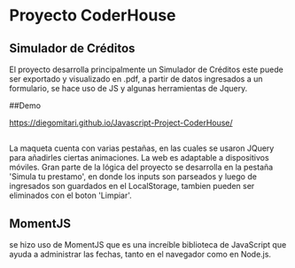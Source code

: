 # Proyecto CoderHouse
## Simulador de Créditos

El proyecto desarrolla principalmente un Simulador de Créditos este puede ser exportado y visualizado en .pdf, a partir de datos ingresados a un formulario, se hace uso de JS y algunas herramientas de Jquery.

##Demo

https://diegomitari.github.io/Javascript-Project-CoderHouse/

##
La maqueta cuenta con varias pestañas, en las cuales se usaron JQuery para añadirles ciertas animaciones.
La web es adaptable a dispositivos móviles.
Gran parte de la lógica del proyecto se desarrolla en la pestaña 'Simula tu prestamo', en donde los inputs son parseados y luego de ingresados son guardados en el LocalStorage, tambien pueden ser eliminados con el boton 'Limpiar'.


## MomentJS
se hizo uso de MomentJS que es una increíble biblioteca de JavaScript que ayuda a administrar las fechas, tanto en el navegador como en Node.js.
